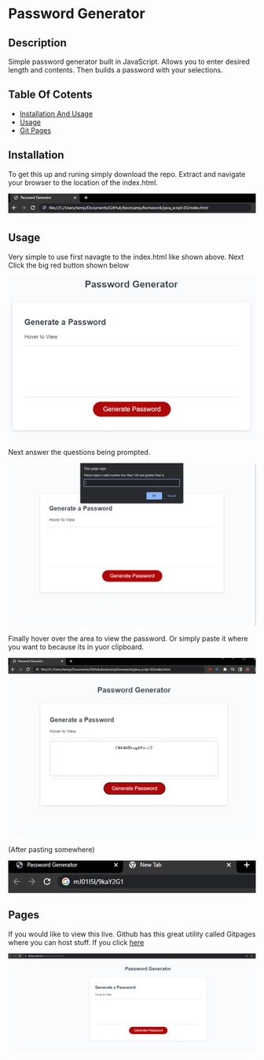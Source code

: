 # Password Generator

## Description

Simple password generator built in JavaScript. Allows you to enter desired length and contents. Then builds a password with your selections.


## Table Of Cotents

- [Installation And Usage](#installation)
- [Usage](#Usage)
- [Git Pages](#pages)

## Installation
To get this up and runing simply download the repo. Extract and navigate your browser to the location of the index.html.

![Web Brwoser Navigation](./docs/path.png)

## Usage
Very simple to use first navagte to the index.html like shown above.
Next Click the big red button shown below

![Step one](./docs/step1.png)

Next answer the questions being prompted.

![Step two](./docs/step2.png)

Finally hover over the area to view the password. Or simply paste it where you want to because its in yuor clipboard.

![Step Three](./docs/step3.png)

(After pasting somewhere)

![Step Four](./docs/step4.png)


## Pages

If you would like to view this live. Github has this great utility called Gitpages where you can host stuff.
If you click [here](https://hahkeye.github.io/password-generator/)

![deployedpage](./docs/deployed.png)